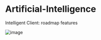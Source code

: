 # Artificial-Intelligence
Intelligent Client: roadmap features

![image](https://cloud.githubusercontent.com/assets/7290124/24201261/d0921bb6-0f0f-11e7-8030-503160c02bde.png)
